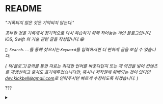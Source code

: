 # README

_"기록되지 않은 것은 기억되지 않는다."_

_공부한 것을 기록해서 정기적으로 다시 복습하기 위해 적어놓는 개인 블로그입니다._\
_iOS, Swift 외 기술 관련 글을 작성합니다.😁_

_`🔎 Search...`를 통해 찾으시는 `Keyword`를 입력하시면 더 편하게 글을 보실 수 있습니다._

_( 책/블로그/강의를 통한 자료는 최대한 언어를 바꾼다던지 또는 제 의견을 넣어 컨텐츠를 재생산하고 출처도 표기해두었습니다만, 혹시나 저작권에 위배되는 것이 있다면_ [_dev.kickbell@gmail.com_](mailto:dev.kickbell@gmail.com)_로 연락주시면 빠르게 수정하도록 하겠습니다. )_

???


<details>
  <summary><a href="https://github.com/kickbell/pb"></a></summary>
  <p>
          hkhkhk
  </p>
</details>

<script src="https://giscus.app/client.js"
        data-repo="kickbell/blog"
        data-repo-id="R_kgDOHfkInw"
        data-category="Announcements"
        data-category-id="DIC_kwDOHfkIn84CYvYi"
        data-mapping="pathname"
        data-strict="0"
        data-reactions-enabled="1"
        data-emit-metadata="0"
        data-input-position="bottom"
        data-theme="light"
        data-lang="ko"
        crossorigin="anonymous"
        async>
</script>
